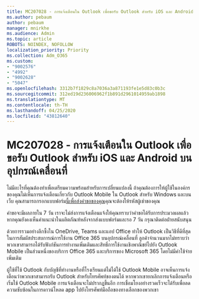 ```yaml
---
title: MC207028 - การแจ้งเตือนใน Outlook เพื่อขอรับ Outlook สําหรับ iOS และ Android บนอุปกรณ์เคลื่อนที่
ms.author: pebaum
author: pebaum
manager: mnirkhe
ms.audience: Admin
ms.topic: article
ROBOTS: NOINDEX, NOFOLLOW
localization_priority: Priority
ms.collection: Adm_O365
ms.custom:
- "9002576"
- "4992"
- "9002628"
- "5047"
ms.openlocfilehash: 3312b7f1829c8a7036a3a871193fe1e5d83c0b3c
ms.sourcegitcommit: 312ed19d236006962f1b891d2961014959ab1898
ms.translationtype: MT
ms.contentlocale: th-TH
ms.lasthandoff: 04/25/2020
ms.locfileid: "43812640"
---
```

# <a name="mc207028---notifications-in-outlook-to-obtain-outlook-for-ios-and-android-on-mobile-devices"></a>MC207028 - การแจ้งเตือนใน Outlook เพื่อขอรับ Outlook สําหรับ iOS และ Android บนอุปกรณ์เคลื่อนที่

ไม่มีอะไรที่คุณต้องทําเพื่อเตรียมความพร้อมสําหรับการเปลี่ยนแปลงนี้ ถ้าคุณต้องการให้ผู้ใช้ในองค์กรของคุณไม่เห็นการแจ้งเตือนเกี่ยวกับ Outlook Mobile ใน Outlook สําหรับ Windows และบนเว็บ คุณสามารถกรอกแบบฟอร์ม[นี้เพื่อส่งคําขอของคุณ](https://aka.ms/MC207028)คุณจะต้องให้รหัสผู้เช่าของคุณ 

คําขอจะมีผลภายใน 7 วัน เราจะไม่ส่งการแจ้งเตือนแจ้งให้คุณทราบว่าคําขอได้รับการประมวลผลแล้ว หากคุณยังคงเห็นคําแนะนําในผลิตภัณฑ์หลังจากส่งแบบฟอร์มและรอ 7 วัน กรุณาติดต่อฝ่ายสนับสนุน

ด้วยการรวมอย่างลึกซึ้งใน OneDrive, Teams และแอป Office ทําให้ Outlook เป็นวิธีที่ดีที่สุดในการสัมผัสประสบการณ์การใช้งาน Office 365 บนอุปกรณ์เคลื่อนที่ ลูกค้าจํานวนมากไม่ทราบว่าพวกเขาสามารถได้รับฟังก์ชันการทํางานเพิ่มเติมและสิทธิ์การใช้งานเชิงพาณิชย์ไปยัง Outlook Mobile เป็นส่วนหนึ่งของบริการ Office 365 และบริการของ Microsoft 365 โดยไม่มีค่าใช้จ่ายเพิ่มเติม

ผู้ใช้ที่ใช้ Outlook กับบัญชีที่ทํางานหรือที่โรงเรียนแต่ไม่ได้ใช้ Outlook Mobile อาจเห็นการแจ้งเตือนว่าพวกเขาสามารถรับ Outlook สําหรับโทรศัพท์ของตนได้ หากพวกเขายกเลิกการแจ้งเตือนหรือเริ่มใช้ Outlook Mobile การแจ้งเตือนจะไม่ปรากฏขึ้นอีก การเชื่อมโยงอย่างรวดเร็วจะได้รับเพื่อลดความซับซ้อนในการดาวน์โหลด app ไปยังโทรศัพท์มือถือของทางเลือกของพวกเขา
